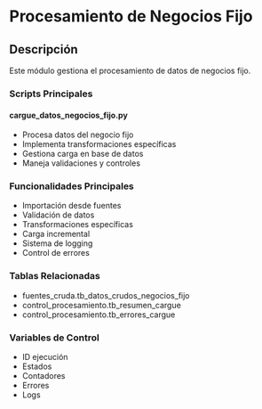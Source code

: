 # Procesamiento de Negocios Fijo

## Descripción
Este módulo gestiona el procesamiento de datos de negocios fijo.

### Scripts Principales

#### cargue_datos_negocios_fijo.py
- Procesa datos del negocio fijo
- Implementa transformaciones específicas
- Gestiona carga en base de datos
- Maneja validaciones y controles

### Funcionalidades Principales
- Importación desde fuentes
- Validación de datos
- Transformaciones específicas
- Carga incremental
- Sistema de logging
- Control de errores

### Tablas Relacionadas
- fuentes_cruda.tb_datos_crudos_negocios_fijo  
- control_procesamiento.tb_resumen_cargue
- control_procesamiento.tb_errores_cargue

### Variables de Control
- ID ejecución
- Estados
- Contadores
- Errores
- Logs
